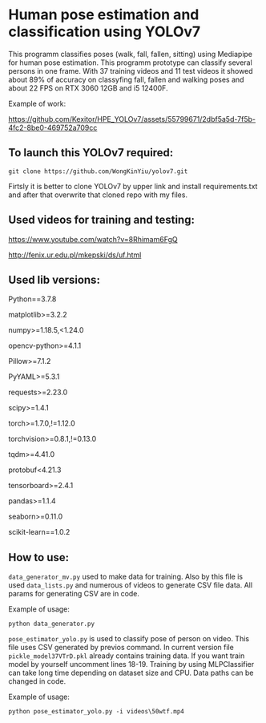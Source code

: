 # Human pose estimation and classification using YOLOv7

This programm classifies poses (walk, fall, fallen, sitting) using Mediapipe for human pose estimation. This programm prototype can classify several persons in one frame. With 37 training videos and 11 test videos it showed about 89% of accuracy on classyfing fall, fallen and walking poses and about 22 FPS on RTX 3060 12GB and i5 12400F.

Example of work: 



https://github.com/Kexitor/HPE_YOLOv7/assets/55799671/2dbf5a5d-7f5b-4fc2-8be0-469752a709cc



## To launch this YOLOv7 required:
```
git clone https://github.com/WongKinYiu/yolov7.git
```

Firtsly it is better to clone YOLOv7 by upper link and install requirements.txt and after that overwrite that cloned repo with my files.

## Used videos for training and testing:

https://www.youtube.com/watch?v=8Rhimam6FgQ

http://fenix.ur.edu.pl/mkepski/ds/uf.html

## Used lib versions:

Python==3.7.8

matplotlib>=3.2.2

numpy>=1.18.5,<1.24.0

opencv-python>=4.1.1

Pillow>=7.1.2

PyYAML>=5.3.1

requests>=2.23.0

scipy>=1.4.1

torch>=1.7.0,!=1.12.0

torchvision>=0.8.1,!=0.13.0

tqdm>=4.41.0

protobuf<4.21.3

tensorboard>=2.4.1

pandas>=1.1.4

seaborn>=0.11.0

scikit-learn==1.0.2



## How to use:

`data_generator_mv.py` used to make data for training. Also by this file is used `data_lists.py` and numerous of videos to generate CSV file data. All params for generating CSV are in code.


Example of usage:
```
python data_generator.py
```
`pose_estimator_yolo.py` is used to classify pose of person on video. This file uses CSV generated by previos command. In current version file `pickle_model37VTrD.pkl` already contains training data. If you want train model by yourself uncomment lines 18-19. Training by using MLPClassifier can take long time depending on dataset size and CPU. Data paths can be changed in code.

Example of usage:
```
python pose_estimator_yolo.py -i videos\50wtf.mp4
```




